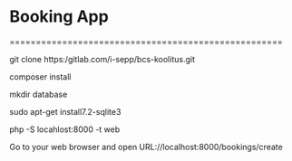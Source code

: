 # Booking App
====================================================

git clone https:/gitlab.com/i-sepp/bcs-koolitus.git

composer install

mkdir database

sudo apt-get install7.2-sqlite3

php -S locahlost:8000 -t web

Go to your web browser and open URL://localhost:8000/bookings/create
